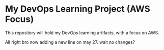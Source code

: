 # My DevOps Learning Project (AWS Focus)
This repository will hold my DevOps learning artifacts, with a focus on AWS.

All right bro now adding a new line on may 27.
wait no changes?
